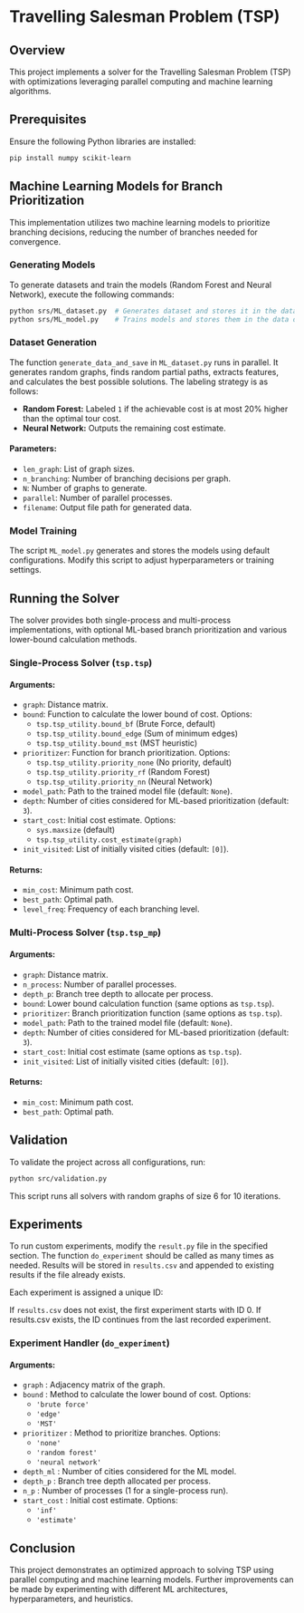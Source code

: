 # Travelling Salesman Problem (TSP)

## Overview
This project implements a solver for the Travelling Salesman Problem (TSP) with optimizations leveraging parallel computing and machine learning algorithms.

## Prerequisites
Ensure the following Python libraries are installed:
```bash
pip install numpy scikit-learn
```

## Machine Learning Models for Branch Prioritization
This implementation utilizes two machine learning models to prioritize branching decisions, reducing the number of branches needed for convergence.

### Generating Models
To generate datasets and train the models (Random Forest and Neural Network), execute the following commands:
```bash
python srs/ML_dataset.py  # Generates dataset and stores it in the data directory
python srs/ML_model.py    # Trains models and stores them in the data directory
```

### Dataset Generation
The function `generate_data_and_save` in `ML_dataset.py` runs in parallel. It generates random graphs, finds random partial paths, extracts features, and calculates the best possible solutions. The labeling strategy is as follows:
- **Random Forest:** Labeled `1` if the achievable cost is at most 20% higher than the optimal tour cost.
- **Neural Network:** Outputs the remaining cost estimate.

#### Parameters:
- `len_graph`: List of graph sizes.
- `n_branching`: Number of branching decisions per graph.
- `N`: Number of graphs to generate.
- `parallel`: Number of parallel processes.
- `filename`: Output file path for generated data.

### Model Training
The script `ML_model.py` generates and stores the models using default configurations. Modify this script to adjust hyperparameters or training settings.

## Running the Solver
The solver provides both single-process and multi-process implementations, with optional ML-based branch prioritization and various lower-bound calculation methods.

### Single-Process Solver (`tsp.tsp`)
#### Arguments:
- `graph`: Distance matrix.
- `bound`: Function to calculate the lower bound of cost. Options:
  - `tsp.tsp_utility.bound_bf` (Brute Force, default)
  - `tsp.tsp_utility.bound_edge` (Sum of minimum edges)
  - `tsp.tsp_utility.bound_mst` (MST heuristic)
- `prioritizer`: Function for branch prioritization. Options:
  - `tsp.tsp_utility.priority_none` (No priority, default)
  - `tsp.tsp_utility.priority_rf` (Random Forest)
  - `tsp.tsp_utility.priority_nn` (Neural Network)
- `model_path`: Path to the trained model file (default: `None`).
- `depth`: Number of cities considered for ML-based prioritization (default: `3`).
- `start_cost`: Initial cost estimate. Options:
  - `sys.maxsize` (default)
  - `tsp.tsp_utility.cost_estimate(graph)`
- `init_visited`: List of initially visited cities (default: `[0]`).

#### Returns:
- `min_cost`: Minimum path cost.
- `best_path`: Optimal path.
- `level_freq`: Frequency of each branching level.

### Multi-Process Solver (`tsp.tsp_mp`)
#### Arguments:
- `graph`: Distance matrix.
- `n_process`: Number of parallel processes.
- `depth_p`: Branch tree depth to allocate per process.
- `bound`: Lower bound calculation function (same options as `tsp.tsp`).
- `prioritizer`: Branch prioritization function (same options as `tsp.tsp`).
- `model_path`: Path to the trained model file (default: `None`).
- `depth`: Number of cities considered for ML-based prioritization (default: `3`).
- `start_cost`: Initial cost estimate (same options as `tsp.tsp`).
- `init_visited`: List of initially visited cities (default: `[0]`).

#### Returns:
- `min_cost`: Minimum path cost.
- `best_path`: Optimal path.

## Validation
To validate the project across all configurations, run:
```bash
python src/validation.py
```
This script runs all solvers with random graphs of size 6 for 10 iterations.

## Experiments

To run custom experiments, modify the `result.py` file in the specified section. The function `do_experiment` should be called as many times as needed. Results will be stored in `results.csv` and appended to existing results if the file already exists.

Each experiment is assigned a unique ID:

If `results.csv` does not exist, the first experiment starts with ID 0.
If results.csv exists, the ID continues from the last recorded experiment.

### Experiment Handler (`do_experiment`)
#### Arguments:
- `graph` : Adjacency matrix of the graph.
- `bound` : Method to calculate the lower bound of cost. Options:
  - `'brute force'`
  - `'edge'`
  - `'MST'`
- `prioritizer` : Method to prioritize branches. Options:
  - `'none'`
  - `'random forest'`
  - `'neural network'`
- `depth_ml` : Number of cities considered for the ML model.
- `depth_p` : Branch tree depth allocated per process.
- `n_p` : Number of processes (1 for a single-process run).
- `start_cost` : Initial cost estimate. Options:
  - `'inf'`
  - `'estimate'`

## Conclusion
This project demonstrates an optimized approach to solving TSP using parallel computing and machine learning models. Further improvements can be made by experimenting with different ML architectures, hyperparameters, and heuristics.
